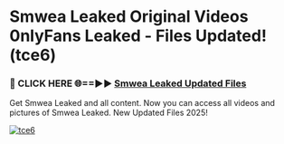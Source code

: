# Smwea Leaked Original Videos 0nlyFans Leaked - Files Updated! (tce6)

<h3>🔴 CLICK HERE 🌐==►► <a href="https://tinyurl.com/ehrbuxhb" rel="nofollow">Smwea Leaked Updated Files</a></h3>

Get Smwea Leaked and all content. Now you can access all videos and pictures of Smwea Leaked. New Updated Files 2025!

[![tce6](https://i.imgur.com/lVYEuWS.gif)](https://tinyurl.com/ehrbuxhb)
